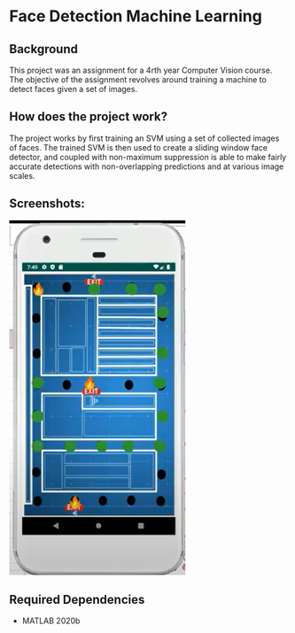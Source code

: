 # Face Detection Machine Learning

## Background
This project was an assignment for a 4rth year Computer Vision course. The objective of the assignment revolves around training a machine to detect faces given a set of images.
  
## How does the project work?
The project works by first training an SVM using a set of collected images of faces. The trained SVM is then used to create a sliding window face detector, and coupled with non-maximum suppression is able to make fairly accurate detections with non-overlapping predictions and at various image scales.

## Screenshots:
  ![alt text](https://raw.githubusercontent.com/Kalp-S/FireSafetyCapstone/master/Pictures/picture3.png "Fire Escape Route")
  
  
## Required Dependencies
- MATLAB 2020b
